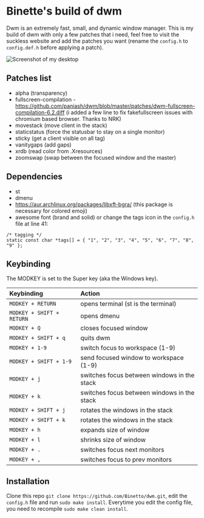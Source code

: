 # Binette's build of dwm

Dwm is an extremely fast, small, and dynamic window manager. This is my build of dwm with only a few patches that i need, feel free to visit the suckless website and add the patches you want (rename the `config.h` to `config.def.h` before applying a patch). 

![Screenshot of my desktop](https://raw.githubusercontent.com/Binetto/dwm/master/screenshot.png)

## Patches list
+ alpha (transparency)
+ fullscreen-compilation - https://github.com/paniash/dwm/blob/master/patches/dwm-fullscreen-compilation-6.2.diff (i added a few line to fix fakefullscreen issues with chromium based browser. Thanks to NRK)
+ movestack (move client in the stack)
+ staticstatus (force the statusbar to stay on a single monitor)
+ sticky (get a client visible on all tag)
+ vanitygaps (add gaps)
+ xrdb (read color from .Xresources)
+ zoomswap (swap between the focused window and the master)

## Dependencies
+ st
+ dmenu
+ https://aur.archlinux.org/packages/libxft-bgra/ (this package is necessary for colored emoji)
+ awesome font (brand and solid) 
or change the tags icon in the `config.h` file at line 41:
``` 
/* tagging */
static const char *tags[] = { "1", "2", "3", "4", "5", "6", "7", "8", "9" }; 
```

## Keybinding
The MODKEY is set to the Super key (aka the Windows key).

| Keybinding | Action |
| :--- | :--- |
| `MODKEY + RETURN` | opens terminal (st is the terminal) |
| `MODKEY + SHIFT + RETURN` | opens dmenu |
| `MODKEY + Q` | closes focused window |
| `MODKEY + SHIFT + q` | quits dwm |
| `MODKEY + 1-9` | switch focus to workspace (1-9) |
| `MODKEY + SHIFT + 1-9` | send focused window to workspace (1-9) |
| `MODKEY + j` | switches focus between windows in the stack |
| `MODKEY + k` | switches focus between windows in the stack |
| `MODKEY + SHIFT + j` | rotates the windows in the stack |
| `MODKEY + SHIFT + k` | rotates the windows in the stack |
| `MODKEY + h` | expands size of window |
| `MODKEY + l` | shrinks size of window |
| `MODKEY + .` | switches focus next monitors |
| `MODKEY + ,` | switches focus to prev monitors |

## Installation
Clone this repo `git clone https://github.com/Binetto/dwm.git`, edit the `config.h` file and run `sudo make install`.
Everytime you edit the config file, you need to recompile `sudo make clean install`.
